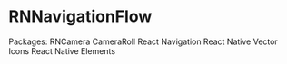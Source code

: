 ﻿# RNNavigationFlow

Packages:
RNCamera
CameraRoll
React Navigation
React Native Vector Icons
React Native Elements
